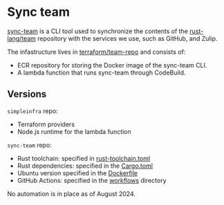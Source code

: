 # Sync team

[sync-team](https://github.com/rust-lang/sync-team) is a CLI tool used to
synchronize the contents of the
[rust-lang/team](https://github.com/rust-lang/team)
repository with the services we use, such as GitHub, and Zulip.

The infastructure lives in
[terraform/team-repo](https://github.com/rust-lang/simpleinfra/tree/master/terraform/team-repo)
and consists of:

- ECR repository for storing the Docker image of the sync-team CLI.
- A lambda function that runs sync-team through CodeBuild.

## Versions

`simpleinfra` repo:

- Terraform providers
- Node.js runtime for the lambda function

`sync-team` repo:

- Rust toolchain: specified in
  [rust-toolchain.toml](https://github.com/rust-lang/sync-team/blob/master/rust-toolchain.toml)
- Rust dependencies: specified in the
  [Cargo.toml](https://github.com/rust-lang/sync-team/blob/master/Cargo.toml)
- Ubuntu version specified in the
  [Dockerfile](https://github.com/rust-lang/sync-team/blob/master/Dockerfile)
- GitHub Actions: specified in the
  [workflows](https://github.com/rust-lang/sync-team/tree/master/.github/workflows)
  directory

No automation is in place as of August 2024.
